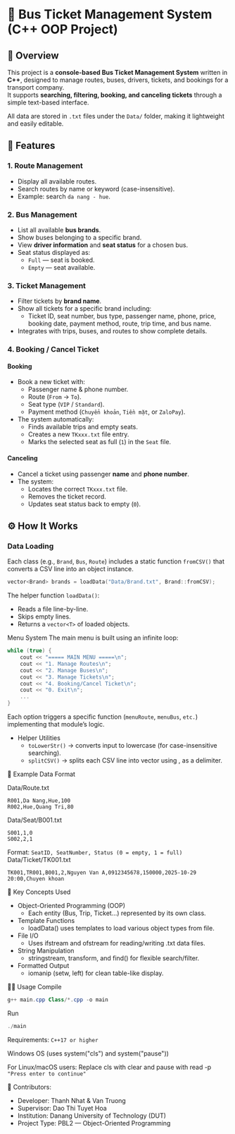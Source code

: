 # 🚌 Bus Ticket Management System (C++ OOP Project)

## 📘 Overview
This project is a **console-based Bus Ticket Management System** written in **C++**, designed to manage routes, buses, drivers, tickets, and bookings for a transport company.  
It supports **searching, filtering, booking, and canceling tickets** through a simple text-based interface.

All data are stored in `.txt` files under the `Data/` folder, making it lightweight and easily editable.

## 🧩 Features

### 1. Route Management
- Display all available routes.
- Search routes by name or keyword (case-insensitive).
- Example: search `da nang - hue`.

### 2. Bus Management
- List all available **bus brands**.
- Show buses belonging to a specific brand.
- View **driver information** and **seat status** for a chosen bus.
- Seat status displayed as:
  - `Full` — seat is booked.
  - `Empty` — seat available.

### 3. Ticket Management
- Filter tickets by **brand name**.
- Show all tickets for a specific brand including:
  - Ticket ID, seat number, bus type, passenger name, phone, price, booking date, payment method, route, trip time, and bus name.
- Integrates with trips, buses, and routes to show complete details.

### 4. Booking / Cancel Ticket
#### Booking
- Book a new ticket with:
  - Passenger name & phone number.
  - Route (`From` → `To`).
  - Seat type (`VIP` / `Standard`).
  - Payment method (`Chuyển khoản`, `Tiền mặt`, or `ZaloPay`).
- The system automatically:
  - Finds available trips and empty seats.
  - Creates a new `TKxxx.txt` file entry.
  - Marks the selected seat as full (`1`) in the `Seat` file.

#### Canceling
- Cancel a ticket using passenger **name** and **phone number**.
- The system:
  - Locates the correct `TKxxx.txt` file.
  - Removes the ticket record.
  - Updates seat status back to empty (`0`).

## ⚙️ How It Works

### Data Loading
Each class (e.g., `Brand`, `Bus`, `Route`) includes a static function `fromCSV()` that converts a CSV line into an object instance.
```cpp
vector<Brand> brands = loadData("Data/Brand.txt", Brand::fromCSV);
```
The helper function `loadData()`:
- Reads a file line-by-line.
- Skips empty lines.
- Returns a `vector<T>` of loaded objects.

Menu System
The main menu is built using an infinite loop:
```cpp
while (true) {
    cout << "===== MAIN MENU =====\n";
    cout << "1. Manage Routes\n";
    cout << "2. Manage Buses\n";
    cout << "3. Manage Tickets\n";
    cout << "4. Booking/Cancel Ticket\n";
    cout << "0. Exit\n";
    ...
}
```
Each option triggers a specific function (`menuRoute`, `menuBus`, `etc.`) implementing that module’s logic.

- Helper Utilities
  - `toLowerStr()` → converts input to lowercase (for case-insensitive searching).
  - `splitCSV()` → splits each CSV line into vector<string> using , as a delimiter.

💾 Example Data Format

Data/Route.txt
```
R001,Da Nang,Hue,100
R002,Hue,Quang Tri,80
```
Data/Seat/B001.txt
```
S001,1,0
S002,2,1
```
Format: `SeatID, SeatNumber, Status (0 = empty, 1 = full)`
Data/Ticket/TK001.txt
```
TK001,TR001,B001,2,Nguyen Van A,0912345678,150000,2025-10-29 20:00,Chuyen khoan
```
🧠 Key Concepts Used
- Object-Oriented Programming (OOP)
  - Each entity (Bus, Trip, Ticket...) represented by its own class.
- Template Functions
  - loadData<T>() uses templates to load various object types from file.
- File I/O
  - Uses ifstream and ofstream for reading/writing .txt data files.
- String Manipulation
  - stringstream, transform, and find() for flexible search/filter.
- Formatted Output
  - iomanip (setw, left) for clean table-like display.

🧑‍💻 Usage Compile
```powershell
g++ main.cpp Class/*.cpp -o main
```
Run
```powershell
./main
```
Requirements: `C++17 or higher`

Windows OS (uses system("cls") and system("pause"))

For Linux/macOS users:
Replace cls with clear and pause with read -p `"Press enter to continue"`

👥 Contributors:
- Developer: Thanh Nhat & Van Truong
- Supervisor: Dao Thi Tuyet Hoa
- Institution: Danang University of Technology (DUT)
- Project Type: PBL2 — Object-Oriented Programming
